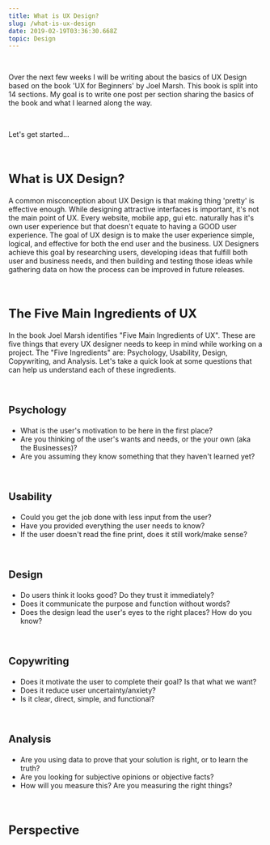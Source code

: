 ```yaml
---
title: What is UX Design?
slug: /what-is-ux-design
date: 2019-02-19T03:36:30.668Z
topic: Design
---
```

<br/>
<p>
Over the next few weeks I will be writing about the basics of UX Design based on the book 'UX for Beginners' by Joel Marsh. This book is split into 14 sections. My goal is to write one post per section sharing the basics of the book and what I learned along the way. 
<p>
<br/>
<p>
Let's get started...
</p>
<br/>
<h2 class="subtitle" style="font-size: 1.5rem;">
 What is UX Design?
</h2>
<p>
A common misconception about UX Design is that making thing 'pretty' is effective enough. While designing attractive interfaces is important, it's not the main point of UX. Every website, mobile app, gui etc. naturally has it's own user experience but that doesn't equate to having a GOOD user experience. The goal of UX design is to make the user experience simple, logical, and effective for both the end user and the business. UX Designers achieve this goal by researching users, developing ideas that fulfill both user and business needs, and then building and testing those ideas while gathering data on how the process can be improved in future releases. 
</p>
<br>  
<h2 class="subtitle" style="font-size: 1.5rem;">
 The Five Main Ingredients of UX
</h2>

In the book Joel Marsh identifies "Five Main Ingredients of UX". These are five things that every UX designer needs to keep in mind while working on a project. The "Five Ingredients" are: Psychology, Usability, Design, Copywriting, and Analysis. Let's take a quick look at some questions that can help us understand each of these ingredients.

<br>

<h3 class="subtitle" style="font-size: 1.25rem;">
Psychology
</h3>

* What is the user's motivation to be here in the first place?
* Are you thinking of the user's wants and needs, or the your own (aka the Businesses)?
* Are you assuming they know something that they haven't learned yet?

<br>

<h3 class="subtitle" style="font-size: 1.25rem;">
Usability
</h3>

* Could you get the job done with less input from the user?
* Have you provided everything the user needs to know?
* If the user doesn't read the fine print, does it still work/make sense?

<br>

<h3 class="subtitle" style="font-size: 1.25rem;">
Design
</h3>

* Do users think it looks good? Do they trust it immediately?
* Does it communicate the purpose and function without words?
* Does the design lead the user's eyes to the right places? How do you know?

<br>

<h3 class="subtitle" style="font-size: 1.25rem;">
Copywriting
</h3>

* Does it motivate the user to complete their goal? Is that what we want?
* Does it reduce user uncertainty/anxiety?
* Is it clear, direct, simple, and functional?

<br>

<h3 class="subtitle" style="font-size: 1.25rem;">
Analysis
</h3>

* Are you using data to prove that your solution is right, or to learn the truth?
* Are you looking for subjective opinions or objective facts?
* How will you measure this? Are you measuring the right things?

<br>

<h2 class="subtitle" style="font-size: 1.5rem;">
 Perspective
</h2>
